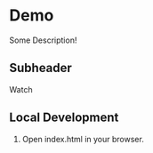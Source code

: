 # Demo

Some Description!

## Subheader

Watch

## Local Development

1. Open index.html in your browser.

